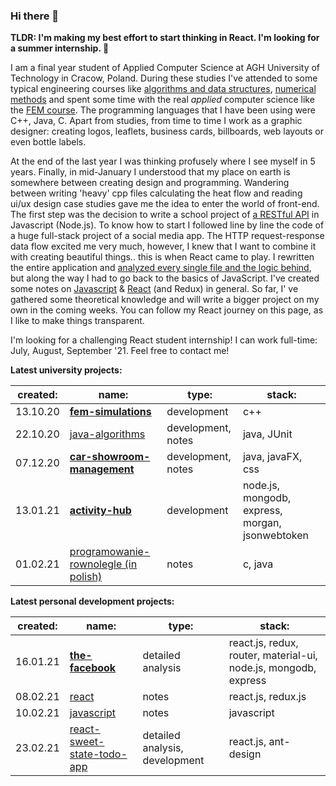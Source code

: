 ### Hi there 👋

**TLDR: I'm making my best effort to start thinking in React. I'm looking for a summer internship. 👀**

I am a final year student of Applied Computer Science at AGH University of Technology in Cracow, Poland. During these studies I've attended to some typical engineering courses like [algorithms and data structures](https://github.com/gregwell/algorithms-and-data-structures), [numerical methods](https://github.com/gregwell/numerical-methods/tree/master/NumericalMethods3/NumericalMethods3) and spent some time with the real *applied* computer science like the [FEM course](https://github.com/gregwell/fem-simulations). The programming languages that I have been using were C++, Java, C. Apart from studies, from time to time I work as a graphic designer: creating logos, leaflets, business cards, billboards, web layouts or even bottle labels.

At the end of the last year I was thinking profusely where I see myself in 5 years. Finally, in mid-January I understood that my place on earth is somewhere between creating design and programming. Wandering between writing 'heavy' cpp files calculating the heat flow and reading ui/ux design case studies gave me the idea to enter the world of front-end. The first step was the decision to write a school project of [a RESTful API](https://github.com/gregwell/activity-hub) in Javascript (Node.js). To know how to start I followed line by line the code of a huge full-stack project of a social media app. The HTTP request-response data flow excited me very much, however, I knew that I want to combine it with creating beautiful things.. this is when React came to play. I rewritten the entire application and [analyzed every single file and the logic behind](https://github.com/gregwell/the-facebook), but along the way I had to go back to the basics of JavaScript. I've created some notes on [Javascript](https://github.com/gregwell/university-notes/blob/main/english/javascript/javascript.md) & [React](https://github.com/gregwell/university-notes/blob/main/english/javascript/react.md) (and Redux) in general. So far, I' ve gathered some theoretical knowledge and will write a bigger project on my own in the coming weeks. You can follow my React journey on this page, as I like to make things transparent.

I'm looking for a challenging React student internship! I can work full-time: July, August, September '21. Feel free to contact me!

**Latest university projects:**

| created: | name:                                | type:       | stack:                           |
|----------|--------------------------------------|-------------|----------------------------------|
| 13.10.20 | **[fem-simulations](https://github.com/gregwell/fem-simulations)**                      | development | c++                              |
| 22.10.20 | [java-algorithms](https://github.com/gregwell/java-algorithms)                      | development, notes | java, JUnit                             |
| 07.12.20 | **[car-showroom-management](https://github.com/gregwell/car-showroom-management)**              | development, notes | java, javaFX, css                             |
| 13.01.21 | **[activity-hub](https://github.com/gregwell/activity-hub)**                         | development | node.js, mongodb, express, morgan, jsonwebtoken |
| 01.02.21 | [programowanie-rownolegle (in polish)](https://github.com/gregwell/university-notes/blob/main/polish/programowanie-rownolegle.md) | notes       | c, java                          |


**Latest personal development projects:**

| created: | name:                       | type:                 | stack:                           |
|----------|-----------------------------|-----------------------|----------------------------------|
| 16.01.21    | **[the-facebook](https://github.com/gregwell/the-facebook)**                | detailed analysis              | react.js, redux, router, material-ui, node.js, mongodb, express |
| 08.02.21     | [react](https://github.com/gregwell/university-notes/blob/main/english/javascript/react.md)      | notes                 | react.js, redux.js                            |
| 10.02.21    | [javascript](https://github.com/gregwell/university-notes/blob/main/english/javascript/javascript.md) | notes                 | javascript             |
| 23.02.21    | [react-sweet-state-todo-app](https://github.com/gregwell/react-sweet-state-todo-app)        | detailed analysis, development | react.js, ant-design                            |

<!--
**gregwell/gregwell** is a ✨ _special_ ✨ repository because its `README.md` (this file) appears on your GitHub profile.

Here are some ideas to get you started:

- 🔭 I’m currently working on ...
- 🌱 I’m currently learning ...
- 👯 I’m looking to collaborate on ...
- 🤔 I’m looking for help with ...
- 💬 Ask me about ...
- 📫 How to reach me: ...
- 😄 Pronouns: ...
- ⚡ Fun fact: ...
-->
